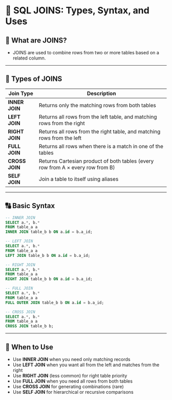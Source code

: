 # 🤝 SQL JOINS: Types, Syntax, and Uses

## 🔗 What are JOINS?
- JOINS are used to combine rows from two or more tables based on a related column.

---

## 🧩 Types of JOINS

| Join Type      | Description |
|----------------|-------------|
| **INNER JOIN** | Returns only the matching rows from both tables |
| **LEFT JOIN**  | Returns all rows from the left table, and matching rows from the right |
| **RIGHT JOIN** | Returns all rows from the right table, and matching rows from the left |
| **FULL JOIN**  | Returns all rows when there is a match in one of the tables |
| **CROSS JOIN** | Returns Cartesian product of both tables (every row from A × every row from B) |
| **SELF JOIN**  | Join a table to itself using aliases |

---

## 🔠 Basic Syntax

```sql
-- INNER JOIN
SELECT a.*, b.*
FROM table_a a
INNER JOIN table_b b ON a.id = b.a_id;

-- LEFT JOIN
SELECT a.*, b.*
FROM table_a a
LEFT JOIN table_b b ON a.id = b.a_id;

-- RIGHT JOIN
SELECT a.*, b.*
FROM table_a a
RIGHT JOIN table_b b ON a.id = b.a_id;

-- FULL JOIN
SELECT a.*, b.*
FROM table_a a
FULL OUTER JOIN table_b b ON a.id = b.a_id;

-- CROSS JOIN
SELECT a.*, b.*
FROM table_a a
CROSS JOIN table_b b;
```

---

## 📌 When to Use

- Use **INNER JOIN** when you need only matching records
- Use **LEFT JOIN** when you want all from the left and matches from the right
- Use **RIGHT JOIN** (less common) for right table priority
- Use **FULL JOIN** when you need all rows from both tables
- Use **CROSS JOIN** for generating combinations (rare)
- Use **SELF JOIN** for hierarchical or recursive comparisons
